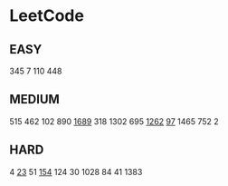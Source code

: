 # LeetCode

## EASY

345 7 110 448

## MEDIUM

515 462 102 890 [1689](https://velog.io/@jwkim/leetcode-1689) 318 1302 695 [1262](https://velog.io/@jwkim/leetcode-1262) [97](https://velog.io/@jwkim/leetcode-97) 1465 752 2

## HARD

4 [23](https://velog.io/@jwkim/leetcode-23) 51 [154](https://velog.io/@jwkim/leetcode-154) 124 30 1028 84 41 1383